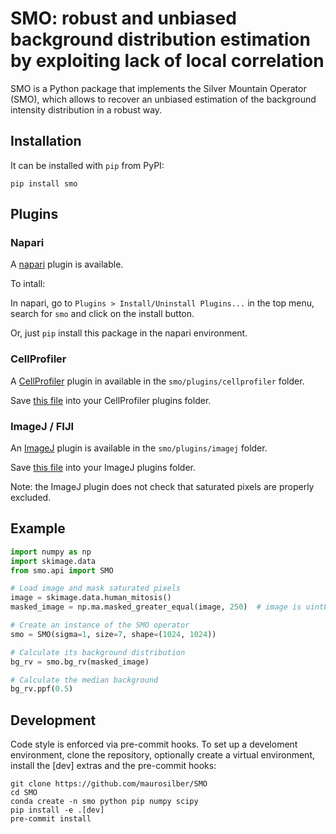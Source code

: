 # SMO: robust and unbiased background distribution estimation by exploiting lack of local correlation

SMO is a Python package that implements the Silver Mountain Operator (SMO), which allows to recover an unbiased estimation of the background intensity distribution in a robust way.

## Installation

It can be installed with `pip` from PyPI:

```
pip install smo
```

## Plugins
### Napari

A [napari](https://napari.org) plugin is available.

To intall:

In napari, go to `Plugins > Install/Uninstall Plugins...` in the top menu, search for `smo` and click on the install button.

Or, just `pip` install this package in the napari environment.

### CellProfiler

A [CellProfiler](https://cellprofiler.org) plugin in available in the `smo/plugins/cellprofiler` folder.

Save [this file](https://raw.githubusercontent.com/maurosilber/SMO/main/smo/plugins/cellprofiler/smo.py) into your CellProfiler plugins folder.

### ImageJ / FIJI

An [ImageJ](https://imagej.net) plugin is available in the `smo/plugins/imagej` folder.

Save [this file](https://raw.githubusercontent.com/maurosilber/SMO/main/smo/plugins/imagej/smo.py) into your ImageJ plugins folder.

Note: the ImageJ plugin does not check that saturated pixels are properly excluded.

## Example

```python
import numpy as np
import skimage.data
from smo.api import SMO

# Load image and mask saturated pixels
image = skimage.data.human_mitosis()
masked_image = np.ma.masked_greater_equal(image, 250)  # image is uint8 (0-255)

# Create an instance of the SMO operator
smo = SMO(sigma=1, size=7, shape=(1024, 1024))

# Calculate its background distribution
bg_rv = smo.bg_rv(masked_image)

# Calculate the median background
bg_rv.ppf(0.5)
```

## Development

Code style is enforced via pre-commit hooks. To set up a develoment environment, clone the repository, optionally create a virtual environment, install the [dev] extras and the pre-commit hooks:

```
git clone https://github.com/maurosilber/SMO
cd SMO
conda create -n smo python pip numpy scipy
pip install -e .[dev]
pre-commit install
```
